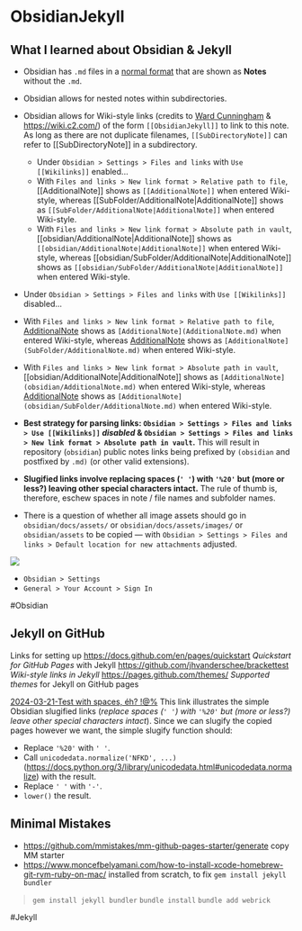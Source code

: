 # ObsidianJekyll

## What I learned about Obsidian & Jekyll

- Obsidian has `.md` files in a [normal format](https://www.markdownguide.org/tools/obsidian/) that are shown as **Notes** without the `.md`.
- Obsidian allows for nested notes within subdirectories.
- Obsidian allows for Wiki-style links (credits to [Ward Cunningham](https://en.wikipedia.org/wiki/Ward_Cunningham) & https://wiki.c2.com/) of the form `[[ObsidianJekyll]]` to link to this note. As long as there are not duplicate filenames, `[[SubDirectoryNote]]` can refer to [[SubDirectoryNote]] in a subdirectory. 
  - Under `Obsidian > Settings > Files and links` with `Use [[Wikilinks]]` enabled...
   - With `Files and links > New link format > Relative path to file`, [[AdditionalNote]] shows as `[[AdditionalNote]]` when entered Wiki-style, whereas [[SubFolder/AdditionalNote|AdditionalNote]] shows as `[[SubFolder/AdditionalNote|AdditionalNote]]` when entered Wiki-style.
   - With `Files and links > New link format > Absolute path in vault`, [[obsidian/AdditionalNote|AdditionalNote]] shows as `[[obsidian/AdditionalNote|AdditionalNote]]` when entered Wiki-style, whereas [[obsidian/SubFolder/AdditionalNote|AdditionalNote]] shows as `[[obsidian/SubFolder/AdditionalNote|AdditionalNote]]` when entered Wiki-style.
 - Under `Obsidian > Settings > Files and links` with `Use [[Wikilinks]]` disabled...
  - With `Files and links > New link format > Relative path to file`, [AdditionalNote](AdditionalNote.md) shows as `[AdditionalNote](AdditionalNote.md)` when entered Wiki-style, whereas [AdditionalNote](SubFolder/AdditionalNote.md) shows as `[AdditionalNote](SubFolder/AdditionalNote.md)` when entered Wiki-style.
  - With `Files and links > New link format > Absolute path in vault`, [[obsidian/AdditionalNote|AdditionalNote]] shows as `[AdditionalNote](obsidian/AdditionalNote.md)` when entered Wiki-style, whereas [AdditionalNote](obsidian/SubFolder/AdditionalNote.md) shows as `[AdditionalNote](obsidian/SubFolder/AdditionalNote.md)` when entered Wiki-style.

- **Best strategy for parsing links: `Obsidian > Settings > Files and links > Use [[Wikilinks]]` *disabled* & `Obsidian > Settings > Files and links > New link format > Absolute path in vault`.**  This will result in repository (`obsidian`) public notes links being prefixed by `(obsidian` and postfixed by `.md)` (or other valid extensions).
- **Slugified links involve replacing spaces (`' '`) with `'%20'` but (more or less?) leaving other special characters intact.** The rule of thumb is, therefore, eschew spaces in note / file names and subfolder names.
- There is a question of whether all image assets should go in `obsidian/docs/assets/` or `obsidian/docs/assets/images/` or `obsidian/assets` to be copied — with `Obsidian > Settings > Files and links > Default location for new attachments` adjusted.

![](obsidian/assets/Pasted%20image%2020240323125126.png)

- `Obsidian > Settings`
 - `General > Your Account > Sign In`

#Obsidian

## Jekyll on GitHub

Links for setting up 
https://docs.github.com/en/pages/quickstart *Quickstart for GitHub Pages* with Jekyll
https://github.com/jhvanderschee/brackettest *Wiki-style links in Jekyll*
https://pages.github.com/themes/ *Supported themes* for Jekyll on GitHub pages

[2024-03-21-Test with spaces, éh? !@%](obsidian/docs/_posts/NestedDirectory/2024-03-21-Test%20with%20spaces,%20éh?%20!@%.md) This link illustrates the simple Obsidian slugified links (*replace spaces (`' '`) with `'%20'` but (more or less?) leave other special characters intact*). Since we can slugify the copied pages however we want, the simple slugify function should:
- Replace `'%20'` with `' '`.
- Call `unicodedata.normalize('NFKD', ...)` (https://docs.python.org/3/library/unicodedata.html#unicodedata.normalize) with the result.
- Replace `' '` with `'-'`.
- `lower()` the result.
## Minimal Mistakes
- https://github.com/mmistakes/mm-github-pages-starter/generate copy MM starter
- https://www.moncefbelyamani.com/how-to-install-xcode-homebrew-git-rvm-ruby-on-mac/ installed from scratch, to fix `gem install jekyll bundler`

> `gem install jekyll bundler`
> `bundle install`
> `bundle add webrick`

#Jekyll


